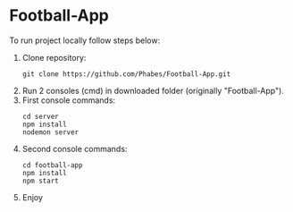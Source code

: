 # Football-App

To run project locally follow steps below:

1. Clone repository:
   ```
   git clone https://github.com/Phabes/Football-App.git
   ```
2. Run 2 consoles (cmd) in downloaded folder (originally "Football-App").
3. First console commands:
   ```
   cd server
   npm install
   nodemon server
   ```
4. Second console commands:
   ```
   cd football-app
   npm install
   npm start
   ```
5. Enjoy

